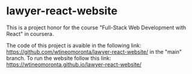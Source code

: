 # lawyer-react-website
This is a project honor for the course "Full-Stack Web Development with React" in coursera.

The code of this project is avaible in the following link: https://github.com/wtineomoronta/lawyer-react-website/ in the "main" branch.
To run the website follow this link: https://wtineomoronta.github.io/lawyer-react-website/
